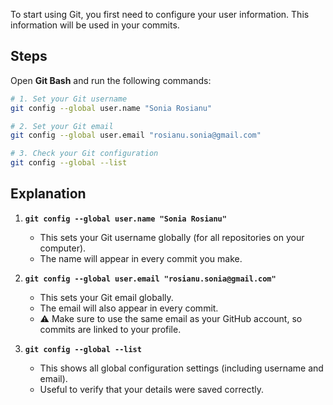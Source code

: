 To start using Git, you first need to configure your user information. This information will be used in your commits.

## Steps

Open **Git Bash** and run the following commands:

```bash
# 1. Set your Git username
git config --global user.name "Sonia Rosianu"

# 2. Set your Git email
git config --global user.email "rosianu.sonia@gmail.com"

# 3. Check your Git configuration
git config --global --list
```

## Explanation

1. **`git config --global user.name "Sonia Rosianu"`**  
   - This sets your Git username globally (for all repositories on your computer).  
   - The name will appear in every commit you make.

2. **`git config --global user.email "rosianu.sonia@gmail.com"`**  
   - This sets your Git email globally.  
   - The email will also appear in every commit.  
   - ⚠️ Make sure to use the same email as your GitHub account, so commits are linked to your profile.

3. **`git config --global --list`**  
   - This shows all global configuration settings (including username and email).  
   - Useful to verify that your details were saved correctly.

